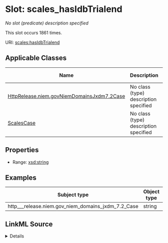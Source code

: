 

# Slot: scales_hasIdbTrialend


_No slot (predicate) description specified_






This slot occurs 1861 times.


URI: [scales:hasIdbTrialend](http://schemas.scales-okn.org/rdf/scales#hasIdbTrialend)



<!-- no inheritance hierarchy -->





## Applicable Classes

| Name | Description | Modifies Slot |
| --- | --- | --- |
| [HttpRelease.niem.govNiemDomainsJxdm7.2Case](../classes/HttpRelease.niem.govNiemDomainsJxdm7.2Case.md) | No class (type) description specified |  yes  |
| [ScalesCase](../classes/ScalesCase.md) | No class (type) description specified |  no  |







## Properties

* Range: [xsd:string](http://www.w3.org/2001/XMLSchema#string)






## Examples

| Subject type | Object type | Example subject | Example object | Occurrences |
| --- | --- | --- | --- | --- |
| http___release.niem.gov_niem_domains_jxdm_7.2_Case | string | scales:CivilCase | 01/03/2018 | 1861 |




## LinkML Source

<details>

```yaml
name: scales_hasIdbTrialend
annotations:
  count:
    tag: count
    value: 1861
description: No slot (predicate) description specified
examples:
- object:
    example_object: 01/03/2018
    example_object_type: string
    example_predicate: scales:hasIdbTrialend
    example_subject: scales:CivilCase
    example_subject_type: http___release.niem.gov_niem_domains_jxdm_7.2_Case
from_schema: scales-kg
rank: 1000
slot_uri: scales:hasIdbTrialend
alias: scales_hasIdbTrialend
domain_of:
- http___release.niem.gov_niem_domains_jxdm_7.2_Case
- scales_Case
range: string

```
</details>